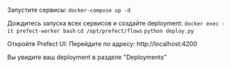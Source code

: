 Запустите сервисы:
```docker-compose up -d```

Дождитесь запуска всех сервисов и создайте deployment:
```docker exec -it prefect-worker bash```
```cd /opt/prefect/flows```
```python deploy.py```

Откройте Prefect UI:
Перейдите по адресу: http://localhost:4200

Вы увидите ваш deployment в разделе "Deployments"